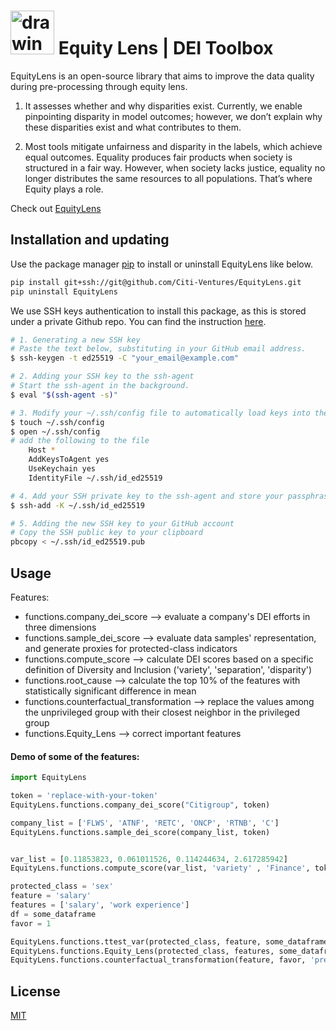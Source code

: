 # <img src="https://github.com/xie1027/EquityLens/blob/main/logo.png?raw=true" alt="drawing" width="70"/> Equity Lens | DEI Toolbox  


EquityLens is an open-source library that aims to improve the data quality during pre-processing through equity lens.

1. It assesses whether and why disparities exist. Currently, we enable pinpointing disparity in model outcomes; however, we don’t explain why these disparities exist and what contributes to them.  

2. Most tools mitigate unfairness and disparity in the labels, which achieve equal outcomes. Equality produces fair products when society is structured in a fair way. However, when society lacks justice, equality no longer distributes the same resources to all populations. That’s where Equity plays a role.  

Check out [EquityLens](https://github.com/Citi-Ventures/EquityLens)


## Installation and updating
Use the package manager [pip](https://pip.pypa.io/en/stable/) to install or uninstall EquityLens like below. 

```bash
pip install git+ssh://git@github.com/Citi-Ventures/EquityLens.git
pip uninstall EquityLens
```

We use SSH keys authentication to install this package, as this is stored under a private Github repo. You can find the instruction [here](https://docs.github.com/en/authentication/connecting-to-github-with-ssh/generating-a-new-ssh-key-and-adding-it-to-the-ssh-agent).

```bash
# 1. Generating a new SSH key
# Paste the text below, substituting in your GitHub email address.
$ ssh-keygen -t ed25519 -C "your_email@example.com"

# 2. Adding your SSH key to the ssh-agent
# Start the ssh-agent in the background.
$ eval "$(ssh-agent -s)"

# 3. Modify your ~/.ssh/config file to automatically load keys into the ssh-agent and store passphrases in your keychain
$ touch ~/.ssh/config
$ open ~/.ssh/config
# add the following to the file    
    Host *
    AddKeysToAgent yes
    UseKeychain yes
    IdentityFile ~/.ssh/id_ed25519

# 4. Add your SSH private key to the ssh-agent and store your passphrase in the keychain
$ ssh-add -K ~/.ssh/id_ed25519

# 5. Adding the new SSH key to your GitHub account
# Copy the SSH public key to your clipboard
pbcopy < ~/.ssh/id_ed25519.pub
```

## Usage
Features:
* functions.company_dei_score  --> evaluate a company's DEI efforts in three dimensions
* functions.sample_dei_score  --> evaluate data samples' representation, and generate proxies for protected-class indicators
* functions.compute_score  --> calculate DEI scores based on a specific definition of Diversity and Inclusion ('variety', 'separation', 'disparity')
* functions.root_cause  --> calculate the top 10% of the features with statistically significant difference in mean
* functions.counterfactual_transformation  -->  replace the values among the unprivileged group with their closest neighbor in the privileged group
* functions.Equity_Lens  --> correct important features 


#### Demo of some of the features:
```python
import EquityLens

token = 'replace-with-your-token'
EquityLens.functions.company_dei_score("Citigroup", token)

company_list = ['FLWS', 'ATNF', 'RETC', 'ONCP', 'RTNB', 'C']
EquityLens.functions.sample_dei_score(company_list, token)


var_list = [0.11853823, 0.061011526, 0.114244634, 2.617285942]
EquityLens.functions.compute_score(var_list, 'variety' , 'Finance', token)

protected_class = 'sex'
feature = 'salary'
features = ['salary', 'work experience']
df = some_dataframe
favor = 1

EquityLens.functions.ttest_var(protected_class, feature, some_dataframe)
EquityLens.functions.Equity_Lens(protected_class, features, some_dataframe)
EquityLens.functions.counterfactual_transformation(feature, favor, 'premuium', df)
```


## License
[MIT](https://choosealicense.com/licenses/mit/)
